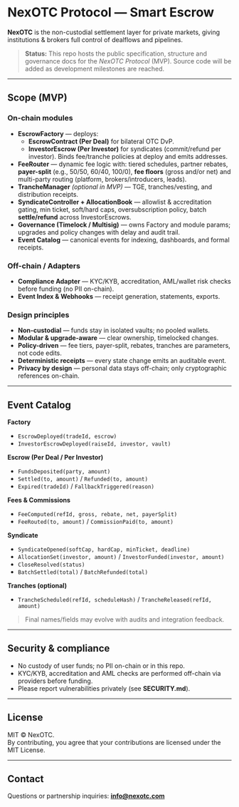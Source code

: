 # NexOTC Protocol — Smart Escrow

**NexOTC** is the non-custodial settlement layer for private markets, giving institutions & brokers full control of dealflows and pipelines.

> **Status:** This repo hosts the public specification, structure and governance docs for the
> *NexOTC Protocol* (MVP). Source code will be added as development milestones are reached.

---

## Scope (MVP)

### On-chain modules
- **EscrowFactory** — deploys:
  - **EscrowContract (Per Deal)** for bilateral OTC DvP.
  - **InvestorEscrow (Per Investor)** for syndicates (commit/refund per investor).
  Binds fee/tranche policies at deploy and emits addresses.
- **FeeRouter** — dynamic fee logic with:
  tiered schedules, partner rebates, **payer-split** (e.g., 50/50, 60/40, 100/0),
  **fee floors** (gross and/or net) and multi-party routing (platform, brokers/introducers, leads).
- **TrancheManager** *(optional in MVP)* — TGE, tranches/vesting, and distribution receipts.
- **SyndicateController + AllocationBook** — allowlist & accreditation gating, min ticket, soft/hard
  caps, oversubscription policy, batch **settle/refund** across InvestorEscrows.
- **Governance (Timelock / Multisig)** — owns Factory and module params; upgrades and policy
  changes with delay and audit trail.
- **Event Catalog** — canonical events for indexing, dashboards, and formal receipts.

### Off-chain / Adapters
- **Compliance Adapter** — KYC/KYB, accreditation, AML/wallet risk checks before funding
  (no PII on-chain).
- **Event Index & Webhooks** — receipt generation, statements, exports.

### Design principles
- **Non-custodial** — funds stay in isolated vaults; no pooled wallets.  
- **Modular & upgrade-aware** — clear ownership, timelocked changes.  
- **Policy-driven** — fee tiers, payer-split, rebates, tranches are parameters, not code edits.  
- **Deterministic receipts** — every state change emits an auditable event.  
- **Privacy by design** — personal data stays off-chain; only cryptographic references on-chain.

---

## Event Catalog

**Factory**
- `EscrowDeployed(tradeId, escrow)`
- `InvestorEscrowDeployed(raiseId, investor, vault)`

**Escrow (Per Deal / Per Investor)**
- `FundsDeposited(party, amount)`
- `Settled(to, amount)` / `Refunded(to, amount)`
- `Expired(tradeId)` / `FallbackTriggered(reason)`

**Fees & Commissions**
- `FeeComputed(refId, gross, rebate, net, payerSplit)`
- `FeeRouted(to, amount)` / `CommissionPaid(to, amount)`

**Syndicate**
- `SyndicateOpened(softCap, hardCap, minTicket, deadline)`
- `AllocationSet(investor, amount)` / `InvestorFunded(investor, amount)`
- `CloseResolved(status)`
- `BatchSettled(total)` / `BatchRefunded(total)`

**Tranches (optional)**
- `TrancheScheduled(refId, scheduleHash)` / `TrancheReleased(refId, amount)`

> Final names/fields may evolve with audits and integration feedback.

---

## Security & compliance
- No custody of user funds; no PII on-chain or in this repo.  
- KYC/KYB, accreditation and AML checks are performed off-chain via providers before funding.  
- Please report vulnerabilities privately (see **SECURITY.md**).

---

## License
MIT © NexOTC.  
By contributing, you agree that your contributions are licensed under the MIT License.

---

## Contact
Questions or partnership inquiries: **info@nexotc.com**
